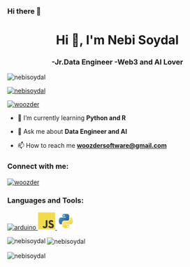 ### Hi there 👋

<h1 align="center">Hi 👋, I'm Nebi Soydal</h1>
<h3 align="center">-Jr.Data Engineer -Web3 and AI Lover </h3>

<p align="left"> <img src="https://komarev.com/ghpvc/?username=nebisoydal&label=Profile%20views&color=0e75b6&style=flat" alt="nebisoydal" /> </p>

<p align="left"> <a href="https://github.com/ryo-ma/github-profile-trophy"><img src="https://github-profile-trophy.vercel.app/?username=nebisoydal" alt="nebisoydal" /></a> </p>

<p align="left"> <a href="https://twitter.com/woozder" target="blank"><img src="https://img.shields.io/twitter/follow/woozder?logo=twitter&style=for-the-badge" alt="woozder" /></a> </p>

- 🌱 I’m currently learning **Python and R**

- 💬 Ask me about **Data Engineer and AI**

- 📫 How to reach me **woozdersoftware@gmail.com**

<h3 align="left">Connect with me:</h3>
<p align="left">
<a href="https://twitter.com/woozder" target="blank"><img align="center" src="https://raw.githubusercontent.com/rahuldkjain/github-profile-readme-generator/master/src/images/icons/Social/twitter.svg" alt="woozder" height="30" width="40" /></a>
</p>

<h3 align="left">Languages and Tools:</h3>
<p align="left"> <a href="https://www.arduino.cc/" target="_blank" rel="noreferrer"> <img src="https://cdn.worldvectorlogo.com/logos/arduino-1.svg" alt="arduino" width="40" height="40"/> </a> <a href="https://developer.mozilla.org/en-US/docs/Web/JavaScript" target="_blank" rel="noreferrer"> <img src="https://raw.githubusercontent.com/devicons/devicon/master/icons/javascript/javascript-original.svg" alt="javascript" width="40" height="40"/> </a> <a href="https://www.python.org" target="_blank" rel="noreferrer"> <img src="https://raw.githubusercontent.com/devicons/devicon/master/icons/python/python-original.svg" alt="python" width="40" height="40"/> </a> </p>

<p><img align="left" src="https://github-readme-stats.vercel.app/api/top-langs?username=nebisoydal&show_icons=true&locale=en&layout=compact" alt="nebisoydal" /></p>

<p>&nbsp;<img align="center" src="https://github-readme-stats.vercel.app/api?username=nebisoydal&show_icons=true&locale=en" alt="nebisoydal" /></p>

<p><img align="center" src="https://github-readme-streak-stats.herokuapp.com/?user=nebisoydal&" alt="nebisoydal" /></p>
